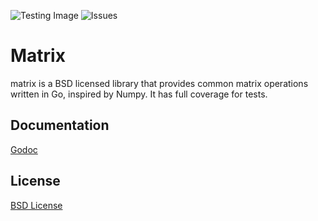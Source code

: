 ![Testing Image](http://img.shields.io/travis/bugra/matrix.svg?style=flat)
![Issues](http://img.shields.io/github/issues/bugra/matrix.svg?style=flat)  

Matrix
===
matrix is a BSD licensed library that provides common matrix operations written in 
Go, inspired by Numpy. It has full coverage for tests.

## Documentation
[Godoc](https://godoc.org/github.com/bugra/matrix)


## License
[BSD License](https://github.com/bugra/matrix/blob/master/LICENSE)


